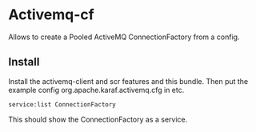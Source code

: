 # Activemq-cf

Allows to create a Pooled ActiveMQ ConnectionFactory from a config.

## Install

Install the activemq-client and scr features and this bundle. Then put the example config org.apache.karaf.activemq.cfg in etc.

	service:list ConnectionFactory

This should show the ConnectionFactory as a service.
